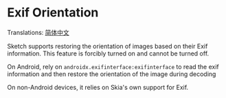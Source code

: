 # Exif Orientation

Translations: [简体中文](exif_orientation_zh.md)

Sketch supports restoring the orientation of images based on their Exif information. This feature is
forcibly turned on and cannot be turned off.

On Android, rely on `androidx.exifinterface:exifinterface` to read the exif information and then
restore the orientation of the image during decoding

On non-Android devices, it relies on Skia's own support for Exif.